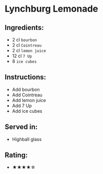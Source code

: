 # Lynchburg Lemonade

## Ingredients:
- 2 cl `bourbon`
- 2 cl `Cointreau`
- 2 cl `lemon juice`
- 12 cl `7 Up`
- 8 `ice cubes`

## Instructions:
- Add bourbon
- Add Cointreau
- Add lemon juice
- Add 7 Up
- Add ice cubes

## Served in:
- Highball glass

## Rating:
- ★★★★☆